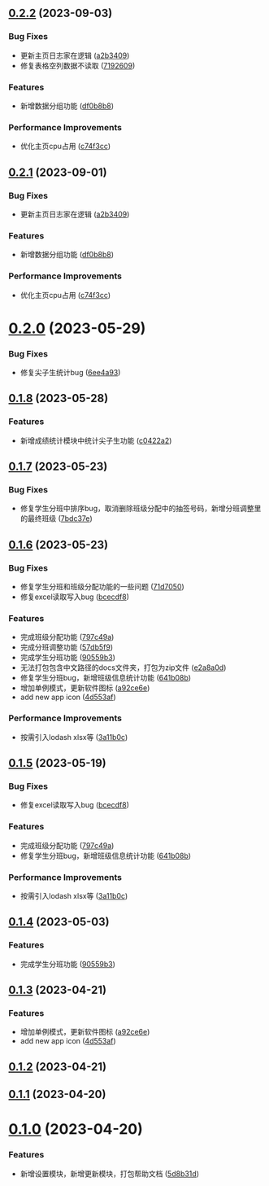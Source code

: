 

## [0.2.2](https://github.com/lijianran/assistor-app/compare/v0.2.0...v0.2.2) (2023-09-03)


### Bug Fixes

* 更新主页日志家在逻辑 ([a2b3409](https://github.com/lijianran/assistor-app/commit/a2b3409b5471f76e22c6b2bb74f2c887b7750438))
* 修复表格空列数据不读取 ([7192609](https://github.com/lijianran/assistor-app/commit/719260970e2e0a454e7aab1290b0deea2cfdfc83))


### Features

* 新增数据分组功能 ([df0b8b8](https://github.com/lijianran/assistor-app/commit/df0b8b81e0b85b10ccb2400cd925e9a0c437d24f))


### Performance Improvements

* 优化主页cpu占用 ([c74f3cc](https://github.com/lijianran/assistor-app/commit/c74f3cc310f83701fdbca6739e2e86564ee2fe50))

## [0.2.1](https://github.com/lijianran/assistor-app/compare/v0.2.0...v0.2.1) (2023-09-01)


### Bug Fixes

* 更新主页日志家在逻辑 ([a2b3409](https://github.com/lijianran/assistor-app/commit/a2b3409b5471f76e22c6b2bb74f2c887b7750438))


### Features

* 新增数据分组功能 ([df0b8b8](https://github.com/lijianran/assistor-app/commit/df0b8b81e0b85b10ccb2400cd925e9a0c437d24f))


### Performance Improvements

* 优化主页cpu占用 ([c74f3cc](https://github.com/lijianran/assistor-app/commit/c74f3cc310f83701fdbca6739e2e86564ee2fe50))

# [0.2.0](https://github.com/lijianran/assistor-app/compare/v0.1.8...v0.2.0) (2023-05-29)


### Bug Fixes

* 修复尖子生统计bug ([6ee4a93](https://github.com/lijianran/assistor-app/commit/6ee4a939a006cfa086e10d00376407b9f324f531))

## [0.1.8](https://github.com/lijianran/assistor-app/compare/v0.1.7...v0.1.8) (2023-05-28)


### Features

* 新增成绩统计模块中统计尖子生功能 ([c0422a2](https://github.com/lijianran/assistor-app/commit/c0422a2a9aaa9cff9e9d6bf55b8558d7b7a057e9))

## [0.1.7](https://github.com/lijianran/assistor-app/compare/v0.1.6...v0.1.7) (2023-05-23)


### Bug Fixes

* 修复学生分班中排序bug，取消删除班级分配中的抽签号码，新增分班调整里的最终班级 ([7bdc37e](https://github.com/lijianran/assistor-app/commit/7bdc37e30f2d3594ad5c9d759b7fbd1cf162b2f5))

## [0.1.6](https://github.com/lijianran/assistor-app/compare/v0.1.1...v0.1.6) (2023-05-23)


### Bug Fixes

* 修复学生分班和班级分配功能的一些问题 ([71d7050](https://github.com/lijianran/assistor-app/commit/71d7050ef166fd47b3c3d2fb3c981f992285dcf5))
* 修复excel读取写入bug ([bcecdf8](https://github.com/lijianran/assistor-app/commit/bcecdf820f05535738e60a3cd76a4611f6282f9e))


### Features

* 完成班级分配功能 ([797c49a](https://github.com/lijianran/assistor-app/commit/797c49aaf32a357586d6472f091c70f8b0c1b305))
* 完成分班调整功能 ([57db5f9](https://github.com/lijianran/assistor-app/commit/57db5f9e37c6cd5bb6e1407190219721ae1a8c59))
* 完成学生分班功能 ([90559b3](https://github.com/lijianran/assistor-app/commit/90559b3d5b96efca465f7ee71b915c1ecf0cd3ac))
* 无法打包包含中文路径的docs文件夹，打包为zip文件 ([e2a8a0d](https://github.com/lijianran/assistor-app/commit/e2a8a0de890e4c552beca1943e2324331cdfc89b))
* 修复学生分班bug，新增班级信息统计功能 ([641b08b](https://github.com/lijianran/assistor-app/commit/641b08bcc40602fe62514ab980422d7dd420c7d7))
* 增加单例模式，更新软件图标 ([a92ce6e](https://github.com/lijianran/assistor-app/commit/a92ce6e63da804d7b02557396509a5c55d50f823))
* add new app icon ([4d553af](https://github.com/lijianran/assistor-app/commit/4d553afc57f1392f73cafd4a96715564c7bedcdb))


### Performance Improvements

* 按需引入lodash xlsx等 ([3a11b0c](https://github.com/lijianran/assistor-app/commit/3a11b0c684003148c5d620874e6b457d1da28ab7))

## [0.1.5](https://github.com/lijianran/assistor-app/compare/v0.1.4...v0.1.5) (2023-05-19)


### Bug Fixes

* 修复excel读取写入bug ([bcecdf8](https://github.com/lijianran/assistor-app/commit/bcecdf820f05535738e60a3cd76a4611f6282f9e))


### Features

* 完成班级分配功能 ([797c49a](https://github.com/lijianran/assistor-app/commit/797c49aaf32a357586d6472f091c70f8b0c1b305))
* 修复学生分班bug，新增班级信息统计功能 ([641b08b](https://github.com/lijianran/assistor-app/commit/641b08bcc40602fe62514ab980422d7dd420c7d7))


### Performance Improvements

* 按需引入lodash xlsx等 ([3a11b0c](https://github.com/lijianran/assistor-app/commit/3a11b0c684003148c5d620874e6b457d1da28ab7))

## [0.1.4](https://github.com/lijianran/assistor-app/compare/v0.1.3...v0.1.4) (2023-05-03)


### Features

* 完成学生分班功能 ([90559b3](https://github.com/lijianran/assistor-app/commit/90559b3d5b96efca465f7ee71b915c1ecf0cd3ac))

## [0.1.3](https://github.com/lijianran/assistor-app/compare/v0.1.1...v0.1.3) (2023-04-21)


### Features

* 增加单例模式，更新软件图标 ([a92ce6e](https://github.com/lijianran/assistor-app/commit/a92ce6e63da804d7b02557396509a5c55d50f823))
* add new app icon ([4d553af](https://github.com/lijianran/assistor-app/commit/4d553afc57f1392f73cafd4a96715564c7bedcdb))

## [0.1.2](https://github.com/lijianran/assistor-app/compare/v0.1.1...v0.1.2) (2023-04-21)

## [0.1.1](https://github.com/lijianran/assistor-app/compare/v0.1.0...v0.1.1) (2023-04-20)

# [0.1.0](https://github.com/lijianran/assistor-app/compare/v0.0.1...v0.1.0) (2023-04-20)


### Features

* 新增设置模块，新增更新模块，打包帮助文档 ([5d8b31d](https://github.com/lijianran/assistor-app/commit/5d8b31d3ee610a303f8c5a4cad2f640282fb48fa))
